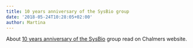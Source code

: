 ```yaml
---
title: 10 years anniversary of the SysBio group
date: '2018-05-24T10:28:05+02:00'
author: Martina
---
```

About [10 years anniversary of the SysBio](https://www.chalmers.se/en/departments/bio/news/Pages/Systems-and-Synthetic-Biology-celebrate-ten-years-at-Chalmers.aspx) group read on Chalmers website.
